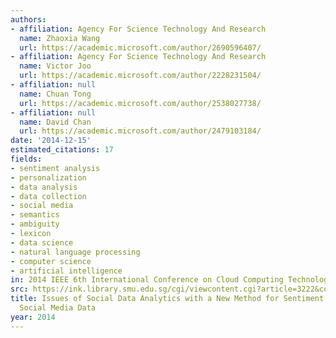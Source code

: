 ```yaml
---
authors:
- affiliation: Agency For Science Technology And Research
  name: Zhaoxia Wang
  url: https://academic.microsoft.com/author/2690596407/
- affiliation: Agency For Science Technology And Research
  name: Victor Joo
  url: https://academic.microsoft.com/author/2228231504/
- affiliation: null
  name: Chuan Tong
  url: https://academic.microsoft.com/author/2538027738/
- affiliation: null
  name: David Chan
  url: https://academic.microsoft.com/author/2479103184/
date: '2014-12-15'
estimated_citations: 17
fields:
- sentiment analysis
- personalization
- data analysis
- data collection
- social media
- semantics
- ambiguity
- lexicon
- data science
- natural language processing
- computer science
- artificial intelligence
in: 2014 IEEE 6th International Conference on Cloud Computing Technology and Science
src: https://ink.library.smu.edu.sg/cgi/viewcontent.cgi?article=3222&context=soss_research
title: Issues of Social Data Analytics with a New Method for Sentiment Analysis of
  Social Media Data
year: 2014
---
```


